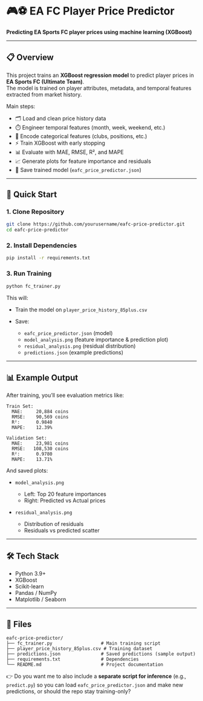 

# 🎮⚽ EA FC Player Price Predictor

**Predicting EA Sports FC player prices using machine learning (XGBoost)**


---

## 📋 Overview

This project trains an **XGBoost regression model** to predict player prices in **EA Sports FC (Ultimate Team)**.  
The model is trained on player attributes, metadata, and temporal features extracted from market history.

Main steps:
- 🗂️ Load and clean price history data  
- ⏱️ Engineer temporal features (month, week, weekend, etc.)  
- 🔡 Encode categorical features (clubs, positions, etc.)  
- ⚡ Train XGBoost with early stopping  
- 📊 Evaluate with MAE, RMSE, R², and MAPE  
- 📈 Generate plots for feature importance and residuals  
- 💾 Save trained model (`eafc_price_predictor.json`)  

---

## 🚀 Quick Start

### 1. Clone Repository
```bash
git clone https://github.com/yourusername/eafc-price-predictor.git
cd eafc-price-predictor
````

### 2. Install Dependencies

```bash
pip install -r requirements.txt
```

### 3. Run Training

```bash
python fc_trainer.py
```

This will:

* Train the model on `player_price_history_85plus.csv`
* Save:

  * `eafc_price_predictor.json` (model)
  * `model_analysis.png` (feature importance & prediction plot)
  * `residual_analysis.png` (residual distribution)
  * `predictions.json` (example predictions)

---

## 📊 Example Output

After training, you’ll see evaluation metrics like:

```
Train Set:
  MAE:     20,884 coins
  RMSE:    90,569 coins
  R²:      0.9840
  MAPE:    12.39%

Validation Set:
  MAE:     23,981 coins
  RMSE:   108,530 coins
  R²:      0.9780
  MAPE:    13.71%
```

And saved plots:

* `model_analysis.png`

  * Left: Top 20 feature importances
  * Right: Predicted vs Actual prices

* `residual_analysis.png`

  * Distribution of residuals
  * Residuals vs predicted scatter

---

## 🛠️ Tech Stack

* Python 3.9+
* XGBoost
* Scikit-learn
* Pandas / NumPy
* Matplotlib / Seaborn

---

## 📂 Files

```
eafc-price-predictor/
├── fc_trainer.py                  # Main training script
├── player_price_history_85plus.csv # Training dataset
├── predictions.json               # Saved predictions (sample output)
├── requirements.txt               # Dependencies
└── README.md                      # Project documentation
```



👉 Do you want me to also include a **separate script for inference** (e.g., `predict.py`) so you can load `eafc_price_predictor.json` and make new predictions, or should the repo stay training-only?
